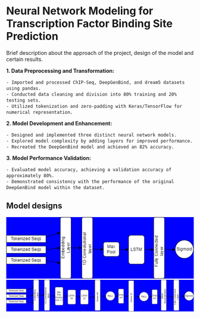 # Neural Network Modeling for Transcription Factor Binding Site Prediction

Brief description about the approach of the project, design of the model and certain results.

**1. Data Preprocessing and Transformation:**
    
    - Imported and processed ChIP-Seq, DeepGenBind, and dream5 datasets using pandas.
    - Conducted data cleaning and division into 80% training and 20% testing sets.
    - Utilized tokenization and zero-padding with Keras/TensorFlow for numerical representation.
    
**2. Model Development and Enhancement:**
    
    - Designed and implemented three distinct neural network models.
    - Explored model complexity by adding layers for improved performance.
    - Recreated the DeepGenBind model and achieved an 82% accuracy.
    
**3. Model Performance Validation:**
    
    - Evaluated model accuracy, achieving a validation accuracy of approximately 80%.
    - Demonstrated consistency with the performance of the original DeepGenBind model within the dataset.


## Model designs

![Image](./img/model_design/model1.png)
![Image](./img/model_design/model2.png)
